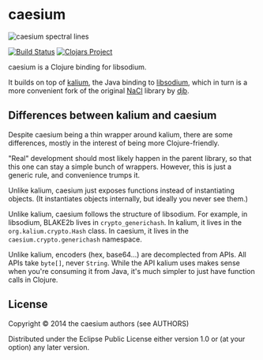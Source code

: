# caesium

![caesium spectral lines](https://dl.dropboxusercontent.com/u/38476311/Logos/caesium.png)

[![Build Status](https://travis-ci.org/lvh/caesium.svg?branch=master)](https://travis-ci.org/lvh/caesium)
[![Clojars Project](http://clojars.org/caesium/latest-version.svg)](http://clojars.org/caesium)

caesium is a Clojure binding for libsodium.

It builds on top of [kalium][kalium], the Java binding to
[libsodium][libsodium], which in turn is a more convenient fork of
the original [NaCl][nacl] library by [djb][djb].

[kalium]: https://github.com/abstractj/kalium
[nacl]: http://nacl.cr.yp.to/.
[djb]: http://cr.yp.to/djb.html
[libsodium]: https://github.com/jedisct1/libsodium

## Differences between kalium and caesium

Despite caesium being a thin wrapper around kalium, there are some
differences, mostly in the interest of being more Clojure-friendly.

"Real" development should most likely happen in the parent library, so
that this one can stay a simple bunch of wrappers. However, this is
just a generic rule, and convenience trumps it.

Unlike kalium, caesium just exposes functions instead of instantiating
objects. (It instantiates objects internally, but ideally you never
see them.)

Unlike kalium, caesium follows the structure of libsodium. For
example, in libsodium, BLAKE2b lives in `crypto_generichash`. In
kalium, it lives in the `org.kalium.crypto.Hash` class. In caesium, it
lives in the `caesium.crypto.generichash` namespace.

Unlike kalium, encoders (hex, base64...) are decomplected from APIs.
All APIs take `byte[]`, never `String`. While the API kalium uses
makes sense when you're consuming it from Java, it's much simpler to
just have function calls in Clojure.

## License

Copyright © 2014 the caesium authors (see AUTHORS)

Distributed under the Eclipse Public License either version 1.0 or (at
your option) any later version.
